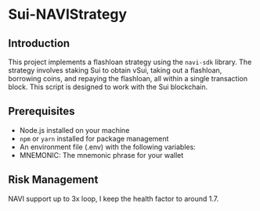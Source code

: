 # Sui-NAVIStrategy

## Introduction

This project implements a flashloan strategy using the `navi-sdk` library. The strategy involves staking Sui to obtain vSui, taking out a flashloan, borrowing coins, and repaying the flashloan, all within a single transaction block. This script is designed to work with the Sui blockchain.


## Prerequisites
* Node.js installed on your machine
* `npm` or `yarn` installed for package management
* An environment file (.env) with the following variables:
* MNEMONIC: The mnemonic phrase for your wallet

## Risk Management
NAVI support up to 3x loop, I keep the health factor to around 1.7.